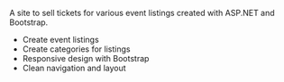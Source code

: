 A site to sell tickets for various event listings created with ASP.NET and Bootstrap.

- Create event listings
- Create categories for listings
- Responsive design with Bootstrap
- Clean navigation and layout
